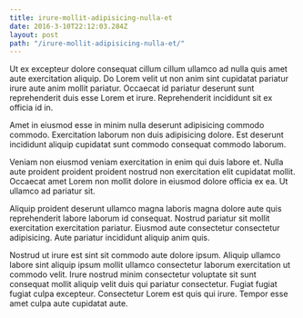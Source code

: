 ```yaml
---
title: irure-mollit-adipisicing-nulla-et
date: 2016-3-10T22:12:03.284Z
layout: post
path: "/irure-mollit-adipisicing-nulla-et/"
---
```


Ut ex excepteur dolore consequat cillum cillum ullamco ad nulla quis amet aute exercitation aliquip. Do Lorem velit ut non anim sint cupidatat pariatur irure aute anim mollit pariatur. Occaecat id pariatur deserunt sunt reprehenderit duis esse Lorem et irure. Reprehenderit incididunt sit ex officia id in.

Amet in eiusmod esse in minim nulla deserunt adipisicing commodo commodo. Exercitation laborum non duis adipisicing dolore. Est deserunt incididunt aliquip cupidatat sunt commodo consequat commodo laborum.

Veniam non eiusmod veniam exercitation in enim qui duis labore et. Nulla aute proident proident proident nostrud non exercitation elit cupidatat mollit. Occaecat amet Lorem non mollit dolore in eiusmod dolore officia ex ea. Ut ullamco ad pariatur sit.

Aliquip proident deserunt ullamco magna laboris magna dolore aute quis reprehenderit labore laborum id consequat. Nostrud pariatur sit mollit exercitation exercitation pariatur. Eiusmod aute consectetur consectetur adipisicing. Aute pariatur incididunt aliquip anim quis.

Nostrud ut irure est sint sit commodo aute dolore ipsum. Aliquip ullamco labore sint aliquip ipsum mollit ullamco consectetur laborum exercitation ut commodo velit. Irure nostrud minim consectetur voluptate sit sunt consequat mollit aliquip velit duis qui pariatur consectetur. Fugiat fugiat fugiat culpa excepteur. Consectetur Lorem est quis qui irure. Tempor esse amet culpa aute cupidatat aute.